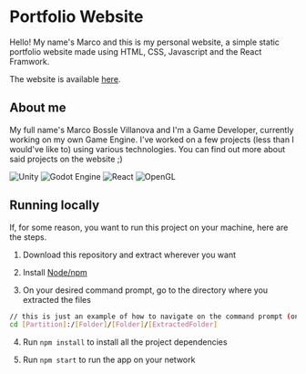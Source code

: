 
# Portfolio Website
Hello! My name's Marco and this is my personal website, a simple static portfolio website made using HTML, CSS, Javascript and the React Framwork.

The website is available [here](https://apecuca.github.io/Portfolio-website/).


## About me
My full name's Marco Bossle Villanova and I'm a Game Developer, currently working on my own Game Engine. I've worked on a few projects (less than I would've like to) using various technologies. You can find out more about said projects on the website ;)

![Unity](https://img.shields.io/badge/unity-%23000000.svg?style=for-the-badge&logo=unity&logoColor=white)
![Godot Engine](https://img.shields.io/badge/GODOT-%23FFFFFF.svg?style=for-the-badge&logo=godot-engine)
![React](https://img.shields.io/badge/react-%2320232a.svg?style=for-the-badge&logo=react&logoColor=%2361DAFB)
![OpenGL](https://img.shields.io/badge/OpenGL-%23FFFFFF.svg?style=for-the-badge&logo=opengl)


## Running locally
If, for some reason, you want to run this project on your machine, here are the steps.

1. Download this repository and extract wherever you want

2. Install [Node/npm](https://nodejs.org/en/download/package-manager)
    
3. On your desired command prompt, go to the directory where you extracted the files
  ```bash
  // this is just an example of how to navigate on the command prompt (on windows hehe)
  cd [Partition]:/[Folder]/[Folder]/[ExtractedFolder]
  ```

4. Run `npm install` to install all the project dependencies

5. Run `npm start` to run the app on your network

